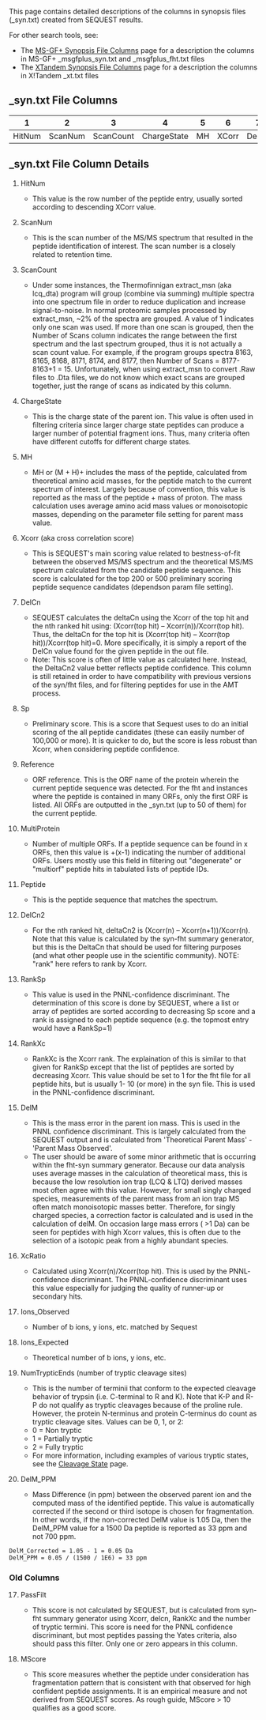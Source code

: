 This page contains detailed descriptions of the columns in synopsis files (_syn.txt)
created from SEQUEST results.

For other search tools, see:

* The [MS-GF+ Synopsis File Columns](SynopsisFileColumns_MSGFPlus.md) page for a description the columns in MS-GF+ \_msgfplus\_syn.txt and \_msgfplus\_fht.txt files
* The [XTandem Synopsis File Columns](SynopsisFileColumns_XTandem.md) page for a description the columns in X!Tandem \_xt.txt files


## _syn.txt File Columns


| 1 | 2 | 3 | 4 | 5 | 6 | 7 | 8 | 9 | 10 | 11 | 12 | 13 | 14 | 15 | 16 | 17 | 18 | 19 | 20 |
|---|---|---|---|---|---|---|---|---|----|----|----|----|----|----|----|----|----|----|----|
| HitNum | ScanNum | ScanCount | ChargeState | MH | XCorr | DelCn | Sp | Reference | MultiProtein | Peptide | DelCn2 | RankSp | RankXc | DelM | XcRatio | Ions\_Observed | Ions\_Expected | NumTrypticEnds | DelM\_PPM |


## _syn.txt File Column Details


1. HitNum
    * This value is the row number of the peptide entry, usually sorted according to descending XCorr value.

2. ScanNum
    * This is the scan number of the MS/MS spectrum that resulted in the peptide identification of interest. The scan number is a closely related to retention time.

3. ScanCount
    * Under some instances, the Thermofinnigan extract_msn (aka lcq_dta) program will group (combine via summing) multiple spectra into one spectrum file in order to reduce duplication and increase signal-to-noise. In normal proteomic samples processed by extract_msn, ~2% of the spectra are grouped. A value of 1 indicates only one scan was used. If more than one scan is grouped, then the Number of Scans column indicates the range between the first spectrum and the last spectrum grouped, thus it is not actually a scan count value. For example, if the program groups spectra 8163, 8165, 8168, 8171, 8174, and 8177, then Number of Scans = 8177-8163+1 = 15. Unfortunately, when using extract_msn to convert .Raw files to .Dta files, we do not know which exact scans are grouped together, just the range of scans as indicated by this column.

4. ChargeState
    * This is the charge state of the parent ion. This value is often used in filtering criteria since larger charge state peptides can produce a larger number of potential fragment ions. Thus, many criteria often have different cutoffs for different charge states.

5. MH
    * MH or (M + H)+ includes the mass of the peptide, calculated from theoretical amino acid masses, for the peptide match to the current spectrum of interest. Largely because of convention, this value is reported as the mass of the peptide + mass of proton. The mass calculation uses average amino acid mass values&nbsp;or monoisotopic masses, depending on the parameter file setting for parent mass value.

6. Xcorr (aka cross correlation score)
    * This is SEQUEST's main scoring value related to bestness-of-fit between the observed MS/MS spectrum and the theoretical MS/MS spectrum calculated from the candidate peptide sequence. This score is calculated for the top 200 or 500 preliminary scoring peptide sequence candidates (dependson param file setting).

7. DelCn
    * SEQUEST calculates the deltaCn using the Xcorr of the top hit and the nth ranked hit using: (Xcorr(top hit) &ndash; Xcorr(n))/Xcorr(top hit). Thus, the deltaCn for the top hit is (Xcorr(top hit) &ndash; Xcorr(top hit))/Xcorr(top hit)=0. More specifically, it is simply a report of the DelCn value found for the given peptide in the out file.
    * Note: This score is often of little value as calculated here. Instead, the DeltaCn2 value better reflects peptide confidence. This column is still retained in order to have compatibility with previous versions of the syn/fht files, and for filtering peptides for use in the AMT process.

8. Sp
    * Preliminary score. This is a score that Sequest uses to do an initial scoring of the all peptide candidates (these can easily number of 100,000 or more). It is quicker to do, but the score is less robust than Xcorr, when considering peptide confidence.

9. Reference
    * ORF reference. This is the ORF name of the protein wherein the current peptide sequence was detected. For the fht and instances where the peptide is contained in many ORFs, only the first ORF is listed. All ORFs are outputted in the _syn.txt (up to 50 of them) for the current peptide.

10. MultiProtein
    * Number of multiple ORFs. If a peptide sequence can be found in x ORFs, then this value is +(x-1) indicating the number of additional ORFs. Users mostly use this field in filtering out "degenerate" or "multiorf" peptide hits in tabulated lists of peptide IDs.

11. Peptide
    * This is the peptide sequence that matches the spectrum.

12. DelCn2
    * For the nth ranked hit, deltaCn2 is (Xcorr(n) &ndash; Xcorr(n+1))/Xcorr(n). Note that this value is calculated by the syn-fht summary generator, but this is the DeltaCn that should be used for filtering purposes (and what other people use in the scientific community). NOTE: "rank" here refers to rank by Xcorr.

13. RankSp
    * This value is used in the PNNL-confidence discriminant. The determination of this score is done by SEQUEST, where a list or array of peptides are sorted according to decreasing Sp score and a rank is assigned to each peptide sequence (e.g. the topmost entry would have a RankSp=1)

14. RankXc
    * RankXc is the Xcorr rank. The explaination of this is similar to that given for RankSp except that the list of peptides are sorted by decreasing Xcorr. This value should be set to 1 for the fht file for all peptide hits, but is usually 1- 10 (or more) in the syn file. This is used in the PNNL-confidence discriminant.

15. DelM
    * This is the mass error in the parent ion mass. This is used in the PNNL confidence discriminant. This is largely calculated from the SEQUEST output and is calculated from 'Theoretical Parent Mass' - 'Parent Mass Observed'.
    * The user should be aware of some minor arithmetic that is occurring within the fht-syn summary generator. Because our data analysis uses average masses in the calculation of theoretical mass, this is because the low resolution ion trap (LCQ &amp; LTQ) derived masses most often agree with this value. However, for small singly charged species, measurements of the parent mass from an ion trap MS often match monoisotopic masses better. Therefore, for singly charged species, a correction factor is calculated and is used in the calculation of delM. On occasion large mass errors ( &gt;1 Da) can be seen for peptides with high Xcorr values, this is often due to the selection of a isotopic peak from a highly abundant species.

16. XcRatio
    * Calculated using Xcorr(n)/Xcorr(top hit). This is used by the PNNL- confidence discriminant. The PNNL-confidence discriminant uses this value especially for judging the quality of runner-up or secondary hits.

17. Ions_Observed
    * Number of b ions, y ions, etc. matched by Sequest

18. Ions_Expected
    * Theoretical number of b ions, y ions, etc.

19. NumTrypticEnds (number of tryptic cleavage sites)
    * This is the number of terminii that conform to the expected cleavage behavior of trypsin (i.e. C-terminal to R and K). Note that K-P and R-P do not qualify as tryptic cleavages because of the proline rule. However, the protein N-terminus and protein C-terminus do count as tryptic cleavage sites. Values can be 0, 1, or 2:
    * 0 = Non tryptic
    * 1 = Partially tryptic
    * 2 = Fully tryptic
    * For more information, including examples of various tryptic states, see the [Cleavage State](CleavageState.md) page.

20. DelM_PPM
    * Mass Difference (in ppm) between the observed parent ion and the computed mass of the identified peptide. This value is automatically corrected if the second or third isotope is chosen for fragmentation. In other words, if the non-corrected DelM value is 1.05 Da, then the DelM_PPM value for a 1500 Da peptide is reported as 33 ppm and not 700 ppm.
```
DelM_Corrected = 1.05 - 1 = 0.05 Da
DelM_PPM = 0.05 / (1500 / 1E6) = 33 ppm
```

### Old Columns

17. PassFilt
    * This score is not calculated by SEQUEST, but is calculated from syn-fht summary generator using Xcorr, delcn, RankXc and the number of tryptic termini. This score is need for the PNNL confidence discriminant, but most peptides passing the Yates criteria, also should pass this filter. Only one or zero appears in this column.

18. MScore
    * This score measures whether the peptide under consideration has fragmentation pattern that is consistent with that observed for high confident peptide assignments. It is an empirical measure and not derived from SEQUEST scores. As rough guide, MScore &gt; 10 qualifies as a good score.
